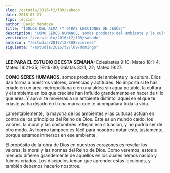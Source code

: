 ```yaml
---
slug: /estudia/2016/t2/l09/sabado
date: 2016-05-21
tipo: leccion
author: David Mendoza
title: "ÍDOLOS DEL ALMA (Y OTRAS LECCIONES DE JESÚS)"
description: "COMO SERES HUMANOS, somos producto del ambiente y la cultura. Ellos dan forma a  nuestros valores, creencias y actitudes. No importa si te has criado en un  área metropolitana o en una aldea sin agua potable, la cultura y el ambiente  en los que creciste han influido grandeme..."
versiculo: "/versiculo/2016/t2/l09/sabado"
anterior: "/estudia/2016/t2/l08/viernes"
siguiente: "/estudia/2016/t2/l09/domingo"
---
```


**LEE PARA EL ESTUDIO DE ESTA SEMANA:** Eclesiastés 9:10; Mateo 18:1-4; Mateo 18:21-35; 19:16-30; Gálatas 3:21, 22; Mateo 19:27.

**COMO SERES HUMANOS,** somos producto del ambiente y la cultura. Ellos dan forma a nuestros valores, creencias y actitudes. No importa si te has criado en un área metropolitana o en una aldea sin agua potable, la cultura y el ambiente en los que creciste han influido grandemente en hacer de ti lo que eres. Y aun si te movieras a un ambiente distinto, aquel en el que te criaste ya ha dejado en ti una marca que te acompañará toda la vida.

Lamentablemente, la mayoría de los ambientes y las culturas actúan en contra de los principios del Reino de Dios. Este es un mundo caído; los valores, la moral y las costumbres reflejan esa situación, y no podría ser de otro modo. Así como tampoco es fácil para nosotros notar esto, justamente, porque estamos inmersos en ese ambiente.

El propósito de la obra de Dios en nuestros corazones es revelar los valores, la moral y las normas del Reino de Dios. Como veremos, estos a menudo difieren grandemente de aquellos en los cuales hemos nacido y fuimos criados. Los discípulos tenían que aprender estas lecciones, y también debemos hacerlo nosotros.
